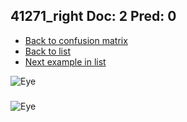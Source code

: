 ## 41271_right Doc: 2 Pred: 0
- [Back to confusion matrix](https://github.com/juliandewit/kaggle_retinopathy/blob/master/matrix.md)
- [Back to list](https://github.com/juliandewit/kaggle_retinopathy/blob/master/lists/20/list.md)
- [Next example in list](https://github.com/juliandewit/kaggle_retinopathy/blob/master/lists/20/41/41331_left.md)

![Eye](https://retinopaty.blob.core.windows.net/size1024/41271_right_2.jpeg)

### 

![Eye]()
